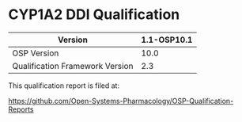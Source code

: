 # CYP1A2 DDI Qualification

| Version                         | 1.1-OSP10.1 |
| ------------------------------- | ---------- |
| OSP Version                     | 10.0        |
| Qualification Framework Version | 2.3        |



This qualification report is filed at:

https://github.com/Open-Systems-Pharmacology/OSP-Qualification-Reports